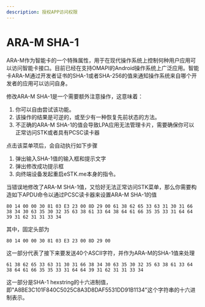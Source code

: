 ```yaml
---
description: 授权APP访问权限
---
```


# ARA-M SHA-1

ARA-M作为智能卡的一个特殊属性，用于在现代操作系统上控制何种用户应用可以访问智能卡接口。目前已经在支持OMAPI的Android操作系统上广泛应用。智能卡ARA-M通过开发者证书的SHA-1或者SHA-256的值来通知操作系统来自哪个开发者的应用可以访问自身。

修改ARA-M SHA-1是一个需要额外注意操作，这意味着：

1. 你可以自由尝试该功能。
2. 该操作的结果是可逆的，或至少有一种恢复先前状态的方法。
3. 不正确的ARA-M SHA-1的值会导致LPA应用无法管理卡片，需要确保你可以正常访问STK或者具有PCSC读卡器

点击该菜单项后，会自动执行如下步骤

1. 弹出输入SHA-1值的输入框和提示文字
2. 弹出修改成功提示框
3. 向终端设备发起重启eSTK.me本身的指令。



当错误地修改了ARA-M SHA-1值，又恰好无法正常访问STK菜单，那么你需要构造如下APDU命令以通过PCSC读卡器来设置ARA-M SHA-1的值

```
80 14 00 00 30 81 03 E3 23 00 8D 29 00 61 38 62 65 33 63 31 30 31 66 38 34 30 63 35 30 32 35 63 38 61 33 64 38 64 61 66 35 35 33 31 64 64 39 31 62 31 31 33 34
```

其中，固定头部为

```
80 14 00 00 30 81 03 E3 23 00 8D 29 00
```

这一部分代表了接下来要发送40个ASCII字符，并作为ARA-M的SHA-1值来处理

```
61 38 62 65 33 63 31 30 31 66 38 34 30 63 35 30 32 35 63 38 61 33 64 38 64 61 66 35 35 33 31 64 64 39 31 62 31 31 33 34
```

这一部分是SHA-1 hexstring的十六进制值，即"A8BE3C101F840C5025C8A3D8DAF5531DD91B1134"这个字符串的十六进制表示。
